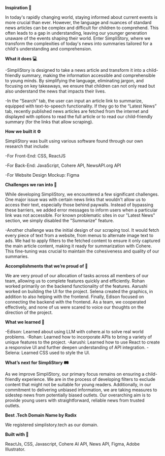 **Inspiration 📜**

In today's rapidly changing world, staying informed about current events is more crucial than ever. However, the language and nuances of standard news articles can be complex and difficult for children to comprehend. This often leads to a gap in understanding, leaving our younger generation unaware of the events shaping their world. Enter SimpliStory, where we transform the complexities of today's news into summaries tailored for a child's understanding and comprehension.

**What it does 💻**

-SimpliStory is designed to take a news article and transform it into a child-friendly summary, making the information accessible and comprehensible to young minds. By simplifying the language, eliminating jargon, and focusing on key takeaways, we ensure that children can not only read but also understand the news that impacts their lives.


-In the “Search” tab, the user can input an article link to summarize, equipped with text-to-speech functionality. If they go to the “Latest News” tab, recently published news articles are fetched from the internet and displayed with options to read the full article or to read our child-friendly summary (for the links that allow scraping).

**How we built it ⚙️**

SimpliStory was built using various software found through our own research that include:

-For Front-End: CSS, ReactJS

-For Back-End: JavaScript, Cohere API, NewsAPI.org API

-For Website Design Mockup: Figma

**Challenges we ran into 🤔**

While developing SimpliStory, we encountered a few significant challenges. One major issue was with certain news links that wouldn't allow us to access their text, especially those behind paywalls. Instead of bypassing these barriers, we added error messages to inform users when a particular link was not accessible. For known problematic sites in our "Latest News" section, we simply disabled the "Summarize" feature.

-Another challenge was the initial design of our scraping tool. It would fetch every piece of text from a website, from menus to alternate image text to ads. We had to apply filters to the fetched content to ensure it only captured the main article content, making it ready for summarization with Cohere. This fine-tuning was crucial to maintain the cohesiveness and quality of our summaries.

**Accomplishments that we’re proud of 🎯**

We are very proud of our allocation of tasks across all members of our team, allowing us to complete features quickly and efficiently. Rohan worked primarily on the backend functionality of the features. Aarushi worked on building the UI for the project. Selena created the graphics, in addition to also helping with the frontend. Finally, Edison focused on connecting the backend with the frontend. As a team, we cooperated effectively, and none of us were scared to voice our thoughts on the direction of the project.

**What we learned 🧠**

-Edison: Learned about using LLM with cohere.ai to solve real world problems. 
-Rohan: Learned how to incorporate APIs to bring a variety of unique features to the project. 
-Aarushi: Learned how to use React to create a responsive UI and further deepen understanding of API integration. 
-Selena: Learned CSS used to style the UI.

**What’s next for SimpliStory 🛤️**

As we improve SimpliStory, our primary focus remains on ensuring a child-friendly experience. We are in the process of developing filters to exclude content that might not be suitable for young readers. Additionally, in our commitment to delivering unbiased information, we are taking measures to sidestep news from potentially biased outlets. Our overarching aim is to provide young users with straightforward, reliable news from trusted outlets.

**Best .Tech Domain Name by Radix**

We registered simplistory.tech as our domain.

**Built with 🦾**

ReactJs, CSS, Javascript, Cohere AI API, News API, Figma, Adobe Illustrator.

